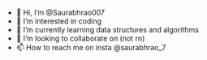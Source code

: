 - 👋 Hi, I’m @Saurabhrao007
- 👀 I’m interested in coding
- 🌱 I’m currently learning data structures and algorithms
- 💞️ I’m looking to collaborate on (not rn)
- 📫 How to reach me on insta @saurabhrao_7

<!---
Saurabhrao007/Saurabhrao007 is a ✨ special ✨ repository because its `README.md` (this file) appears on your GitHub profile.
You can click the Preview link to take a look at your changes.
--->
